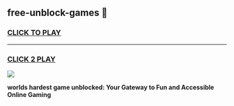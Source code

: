 
## free-unblock-games 👋
<h3>
<a href="https://premium.freeplayer.one?title=free-unblock-games&ref=14F">CLICK TO PLAY</a></h3>
<hr>

<h3>
<a href="https://premium.freeplayer.one?title=free-unblock-games&ref=14F">CLICK 2 PLAY</a>
  
</h3>

<a href="https://premium.freeplayer.one?title=free-unblock-games&ref=12F/"><img src="https://clearcache.store/games.png"></a>


**worlds hardest game unblocked: Your Gateway to Fun and Accessible Online Gaming**

